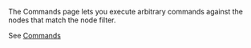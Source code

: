 The Commands page lets you execute arbitrary commands against the nodes that match the node filter.

See [Commands](https://rundeck.org/docs/manual/commands.html)
